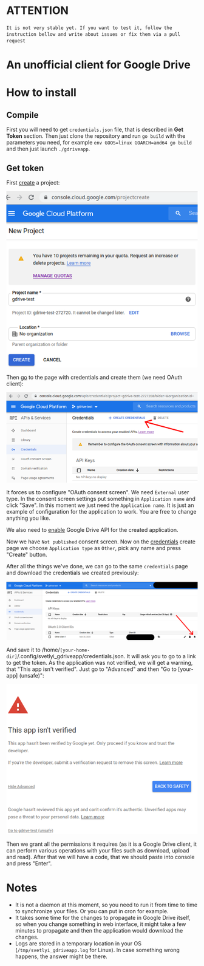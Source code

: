 # ATTENTION

`It is not very stable yet. If you want to test it, follow the instruction bellow
and write about issues or fix them via a pull request`

An unofficial client for Google Drive
=====

# How to install

## Compile

First you will need to get `credentials.json` file, that is described in **Get Token**
section. Then just clone the repository and run `go build` with the parameters you need, 
for example `env GOOS=linux GOARCH=amd64 go build` and then just launch `./gdriveapp`.

## Get token

First [create](https://console.cloud.google.com/projectcreate) a project:

![create-project](documentation/create-project.png "Create project")

Then [go](https://console.cloud.google.com/apis/credentials) to the page with credentials and create them (we need OAuth client):

![create-credentials](documentation/create-credentials.png "Create credentials")

It forces us to configure "OAuth consent screen". We need `External` user type. 
In the consent screen settings put something in `Application name` and click "Save". 
In this moment we just need the `Application name`. It is just an example of configuration for the application to work.
You are free to change anything you like.

We also need to [enable](https://console.developers.google.com/apis/library/drive.googleapis.com) Google Drive API for 
the created application.

Now we have `Not published` consent screen. 
Now on the [credentials](https://console.cloud.google.com/apis/credentials/oauthclient) create page we 
choose `Application type` as `Other`, pick any name and press "Create" button.

After all the things we've done, we can go to the same `credentials` page and download the credentials 
we created previously:

![download-credentials](documentation/download-credentials.png "Download credentials")

And save it to /home/`[your-home-dir]`/.config/svetlyi_gdriveapp/credentials.json. It will ask you to go to a link to get the token.
As the application was not verified, we will get a warning, that "This app isn't verified". Just go to "Advanced" and
then "Go to [your-app] (unsafe)":

![not-verified](documentation/not-verified.png "This app isn't verified")

Then we grant all the permissions it requires (as it is a Google Drive client, it can perform various operations with 
your files such as download, upload and read). After that we will have a code, that we should paste into console and 
press "Enter".

# Notes

* It is not a daemon at this moment, so you need to run it from time to time to synchronize your files. 
Or you can put in cron for example.
* It takes some time for the changes to propagate in Google Drive itself, so when you change something in web interface,
it might take a few minutes to propagate and then the application would download the changes.
* Logs are stored in a temporary location in your OS (`/tmp/svetlyi_gdriveapp.log` for Linux). In case something wrong
happens, the answer might be there.